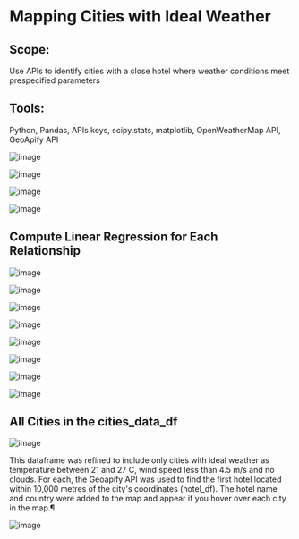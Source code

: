 # Mapping Cities with Ideal Weather

## Scope: 
Use APIs to identify cities with a close hotel where weather conditions meet prespecified parameters

## Tools: 
Python, Pandas, APIs keys, scipy.stats, matplotlib, OpenWeatherMap API, GeoApify API

![image](https://github.com/CMccormick0003/python-API-challenge/assets/120672518/edfd55c3-7531-422b-a71a-50d83a7143ba)

![image](https://github.com/CMccormick0003/python-API-challenge/assets/120672518/5a803292-f1e9-4261-a3db-44e819931f38)

![image](https://github.com/CMccormick0003/python-API-challenge/assets/120672518/8f037893-77e6-45fb-8214-a1260a6471f0)

![image](https://github.com/CMccormick0003/python-API-challenge/assets/120672518/93a97f5a-9fc7-41fe-b369-f39911895ea5)

## Compute Linear Regression for Each Relationship
![image](https://github.com/CMccormick0003/python-API-challenge/assets/120672518/17b46f80-514d-4d11-aeab-5bdb33c8969a)

![image](https://github.com/CMccormick0003/python-API-challenge/assets/120672518/26ba1273-2af7-4b8b-bb6d-4b542a2c4007)

![image](https://github.com/CMccormick0003/python-API-challenge/assets/120672518/2b934554-b58d-42c1-bfef-cede7f83193a)

![image](https://github.com/CMccormick0003/python-API-challenge/assets/120672518/4a753725-fdbd-4e42-b507-7330345a85d4)

![image](https://github.com/CMccormick0003/python-API-challenge/assets/120672518/db531b1e-7001-49c8-9aeb-0ffeb27a6783)

![image](https://github.com/CMccormick0003/python-API-challenge/assets/120672518/2338d4ff-cdcc-474b-a2a6-cc6f86be6974)

![image](https://github.com/CMccormick0003/python-API-challenge/assets/120672518/0e454f32-57f2-40f9-ba77-1cd41c6b3c8a)

![image](https://github.com/CMccormick0003/python-API-challenge/assets/120672518/02346c48-2720-480a-9cfd-b66d69d0508a)

## All Cities in the cities_data_df
![image](https://github.com/CMccormick0003/python-API-challenge/assets/120672518/aa772f09-be96-42dc-a368-d041cd160e4e)

This dataframe was refined to include only cities with ideal weather as temperature between 21 and 27 C, wind speed less than 4.5 m/s and no clouds.
For each, the Geoapify API was used to find the first hotel located within 10,000 metres of the city's coordinates (hotel_df).
The hotel name and  country were added to the map and appear if you hover over each city in the map.¶

![image](https://github.com/CMccormick0003/python-API-challenge/assets/120672518/3f1962db-e2af-4303-9895-b66c4b2b3d77)

